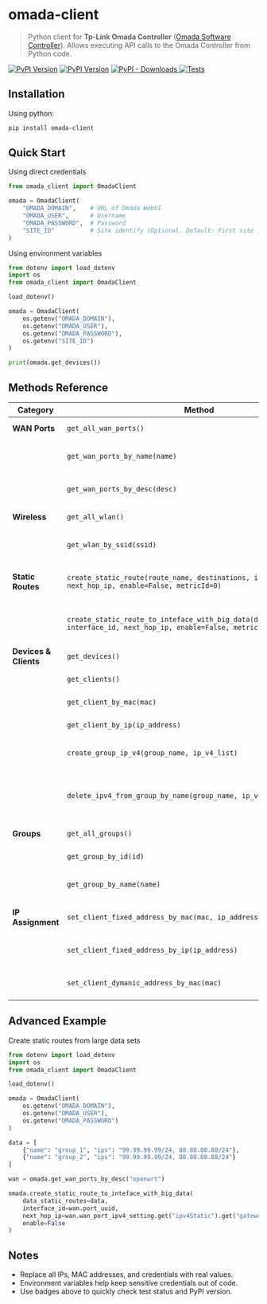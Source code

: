 # omada-client

> Python client for **Tp-Link Omada Controller** ([Omada Software Controller](https://www.tp-link.com/business-networking/omada-sdn-controller/omada-software-controller/)).
Allows executing API calls to the Omada Controller from Python code.

[![PyPI Version](https://img.shields.io/pypi/v/omada-client?logo=pypi&label=Release)](https://pypi.org/project/omada-client)
[![PyPI Version](https://img.shields.io/pypi/pyversions/omada-client?logo=python&label=Python)](https://pypi.org/project/omada-client)
[![PyPI - Downloads](https://img.shields.io/pypi/dm/omada-client?logo=pypi&label=PyPI%20-%20Downloads)
](https://pypi.org/project/omada-client)
[![Tests](https://github.com/ErilovNikita/omada-client/actions/workflows/tests.yml/badge.svg)](https://github.com/ErilovNikita/omada-client/actions/workflows/tests.yml)


## Installation
Using python:
```sh
pip install omada-client
```


## Quick Start
Using direct credentials

```python
from omada_client import OmadaClient

omada = OmadaClient(
    "OMADA_DOMAIN",    # URL of Omada WebUI
    "OMADA_USER",      # Username
    "OMADA_PASSWORD",  # Password
    "SITE_ID"          # Site identify (Optional. Default: First site in list)
)
```

Using environment variables

```python
from dotenv import load_dotenv
import os
from omada_client import OmadaClient

load_dotenv()

omada = OmadaClient(
    os.getenv("OMADA_DOMAIN"),
    os.getenv("OMADA_USER"),
    os.getenv("OMADA_PASSWORD"),
    os.getenv("SITE_ID")
)

print(omada.get_devices())
```

## Methods Reference

| Category | Method | Parameters | Description |
|----------|--------|------------|-------------|
| **WAN Ports** | `get_all_wan_ports()` | None | List all WAN ports |
|  | `get_wan_ports_by_name(name)` | `name: str` | Get WAN port by name |
|  | `get_wan_ports_by_desc(desc)` | `desc: str` | Get WAN port by description |
| **Wireless** | `get_all_wlan()` | None | List all Wi-Fi networks |
|  | `get_wlan_by_ssid(ssid)` | `ssid: str` | Get Wi-Fi network by SSID |
| **Static Routes** | `create_static_route(route_name, destinations, interface_id, next_hop_ip, enable=False, metricId=0)` | `route_name: str`, `destinations: list[str]`, `interface_id: str`, `next_hop_ip: str` | Create a single static route |
|  | `create_static_route_to_inteface_with_big_data(data_static_routes, interface_id, next_hop_ip, enable=False, metricId=0)` | `data_static_routes: list`, `interface_id: str`, `next_hop_ip: str` | Create static routes from large data |
| **Devices & Clients** | `get_devices()` | None | List all devices |
|  | `get_clients()` | None | List all clients |
|  | `get_client_by_mac(mac)` | `mac: str` | Get client by MAC |
|  | `get_client_by_ip(ip_address)` | `ip_address: str` | Get client by IP |
|  | `create_group_ip_v4(group_name, ip_v4_list)` | `group_name: str`, `ip_v4_list: list[GroupMemberIpv4Model]` | Create new group IPv4 addresses |
|  | `delete_ipv4_from_group_by_name(group_name, ip_v4)` | `group_name: str`, `ip_v4: GroupMemberIpv4Model` | Remove IPv4 address from group by name  |
| **Groups** | `get_all_groups()` | | List all groups |
|  | `get_group_by_id(id)` | `id: str` | Get group port by ID |
|  | `get_group_by_name(name)` | `name: str` | Get group port by Name |
| **IP Assignment** | `set_client_fixed_address_by_mac(mac, ip_address=None)` | `mac: str`, `ip_address: str` | Assign fixed IP by MAC |
|  | `set_client_fixed_address_by_ip(ip_address)` | `ip_address: str` | Assign fixed IP by IP |
|  | `set_client_dymanic_address_by_mac(mac)` | `mac: str` | Assign dynamic IP by MAC |

## Advanced Example
Create static routes from large data sets

```python
from dotenv import load_dotenv
import os
from omada_client import OmadaClient

load_dotenv()

omada = OmadaClient(
    os.getenv("OMADA_DOMAIN"),
    os.getenv("OMADA_USER"),
    os.getenv("OMADA_PASSWORD")
)

data = [
    {"name": "group_1", "ips": "99.99.99.99/24, 88.88.88.88/24"},
    {"name": "group_2", "ips": "99.99.99.99/24, 88.88.88.88/24"}
]

wan = omada.get_wan_ports_by_desc("openwrt")

omada.create_static_route_to_inteface_with_big_data(
    data_static_routes=data,
    interface_id=wan.port_uuid,
    next_hop_ip=wan.wan_port_ipv4_setting.get("ipv4Static").get("gateway"),
    enable=False
)
```

## Notes
- Replace all IPs, MAC addresses, and credentials with real values.  
- Environment variables help keep sensitive credentials out of code.  
- Use badges above to quickly check test status and PyPI version.
